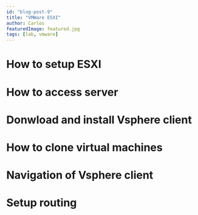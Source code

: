 ```yaml
---
id: "blog-post-9"
title: "VMWare ESXI"
author: Carlos
featuredImage: featured.jpg
tags: [lab, vmware]
---
```


# How to setup ESXI


# How to access server 



# Donwload and install Vsphere client



# How to clone virtual machines


# Navigation of Vsphere client



# Setup routing